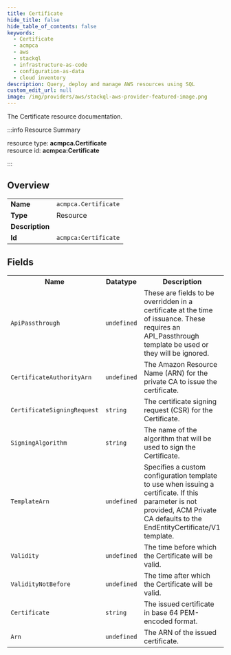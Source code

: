 ```yaml
---
title: Certificate
hide_title: false
hide_table_of_contents: false
keywords:
  - Certificate
  - acmpca
  - aws
  - stackql
  - infrastructure-as-code
  - configuration-as-data
  - cloud inventory
description: Query, deploy and manage AWS resources using SQL
custom_edit_url: null
image: /img/providers/aws/stackql-aws-provider-featured-image.png
---
```

The Certificate resource documentation.

:::info Resource Summary

<div class="row">
<div class="providerDocColumn">
<span>resource type:&nbsp;<b>acmpca.Certificate</b></span><br />
<span>resource id:&nbsp;<b>acmpca:Certificate</b></span><br />
</div>
</div>

:::

## Overview
<table><tbody>
<tr><td><b>Name</b></td><td><code>acmpca.Certificate</code></td></tr>
<tr><td><b>Type</b></td><td>Resource</td></tr>
<tr><td><b>Description</b></td><td></td></tr>
<tr><td><b>Id</b></td><td><code>acmpca:Certificate</code></td></tr>
</tbody></table>

## Fields
<table><tbody>
<tr><th>Name</th><th>Datatype</th><th>Description</th></tr>
<tr><td><code>ApiPassthrough</code></td><td><code>undefined</code></td><td>These are fields to be overridden in a certificate at the time of issuance. These requires an API_Passthrough template be used or they will be ignored.</td></tr><tr><td><code>CertificateAuthorityArn</code></td><td><code>undefined</code></td><td>The Amazon Resource Name (ARN) for the private CA to issue the certificate.</td></tr><tr><td><code>CertificateSigningRequest</code></td><td><code>string</code></td><td>The certificate signing request (CSR) for the Certificate.</td></tr><tr><td><code>SigningAlgorithm</code></td><td><code>string</code></td><td>The name of the algorithm that will be used to sign the Certificate.</td></tr><tr><td><code>TemplateArn</code></td><td><code>undefined</code></td><td>Specifies a custom configuration template to use when issuing a certificate. If this parameter is not provided, ACM Private CA defaults to the EndEntityCertificate/V1 template.</td></tr><tr><td><code>Validity</code></td><td><code>undefined</code></td><td>The time before which the Certificate will be valid.</td></tr><tr><td><code>ValidityNotBefore</code></td><td><code>undefined</code></td><td>The time after which the Certificate will be valid.</td></tr><tr><td><code>Certificate</code></td><td><code>string</code></td><td>The issued certificate in base 64 PEM-encoded format.</td></tr><tr><td><code>Arn</code></td><td><code>undefined</code></td><td>The ARN of the issued certificate.</td></tr>
</tbody></table>